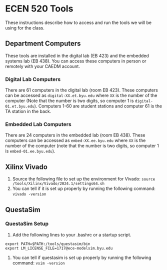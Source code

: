 # ECEN 520 Tools

These instructions describe how to access and run the tools we will be using for the class.

## Department Computers

These tools are installed in the digital lab (EB 423) and the embedded systems lab (EB 438).
You can access these computers in person or remotely with your CAEDM account.

### Digital Lab Computers

There are 61 computers in the digital lab (room EB 423).
These computers can be accessed as `digital-XX.et.byu.edu` where `XX` is the number of the computer
(Note that the number is two digits, so computer 1 is `digital-01.et.byu.edu`).
Computers 1-60 are student stations and computer 61 is the TA station in the back.

### Embedded Lab Computers

There are 24 computers in the embedded lab (room EB 438).
These computers can be accessed as `embed-XX.ee.byu.edu` where `XX` is the number of the computer (note that the number is two digits, so computer 1 is `embed-01.ee.byu.edu`).

## Xilinx Vivado

1. Source the following file to set up the environment for Vivado: ```source  /tools/Xilinx/Vivado/2024.1/settings64.sh```
2. You can tell if it is set up properly by running the following command: ```vivado -version```

## QuestaSim

<!--
Modelsim version 10
https://faculty-web.msoe.edu/johnsontimoj/Common/FILES/modelsim_user.pdf
Command reference version 5
https://web.eecs.utk.edu/~dbouldin/protected/modelsim_se_ref.pdf
-->

### QuestaSim Setup

1. Add the following lines to your .bashrc or a startup script.

```
export PATH=$PATH:/tools/questasim/bin
export LM_LICENSE_FILE=1717@ece-modelsim.byu.edu
```

1. You can tell if questasim is set up properly by running the following command: ```vsim -version```
